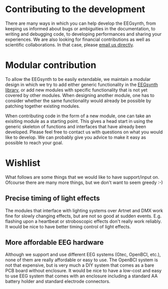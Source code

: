 # Contributing to the development

There are many ways in which you can help develop the EEGsynth, from keeping us informed about
bugs or ambiguities in the documentation, to writing and debugging code, to developing
performances and sharing your experiences. We are also looking for financial contributions as
well as scientific collaborations. In that case, please [email us directly](mailto:stephen.whitmarsh@gmail.com).

# Modular contribution

To allow the EEGsynth to be easily extendable, we maintain a modular design in which we try to add
either generic functionality in the [EEGsynth library](../lib/EEGsynth.py), or add new modules with
specific functionality that is not yet covered by other modules. When designing another module, one
has to consider whether the same functionality would already be possible by patching together
existing modules.

When contributing code in the form of a new module, one can take an exisiting module as a starting point.
This gives a head start in using the generic skeleton of functions and interfaces that have
already been developed. Please feel free to contact us with questions on what you would like to develop.
We can probably give you advice to make it easy as possible to reach your goal.

# Wishlist

What follows are some things that we would like to have support/input on. Ofcourse there are
many more things, but we don't want to seem greedy :-)

## Precise timing of light effects

The modules that interface with lighting systems over Artnet and DMX work fine for slowly
changing effects, but are not so good at sudden events. E.g. flashing upon a heartbeat or stroboscopic effects don't really work reliably.
It would be nice to have better timing control of light effects.

## More affordable EEG hardware

Although we support and use different EEG systems (Gtec, OpenBCI, etc.), none of them are
really affordable or easy to use. The OpenBCI system is not that expensive,
but is very much a DIY system that comes as a bare PCB board without enclosure.
It would be nice to have a low-cost and easy to use EEG system that comes with an enclosure
including a standard AA battery holder and standard electrode connectors.
